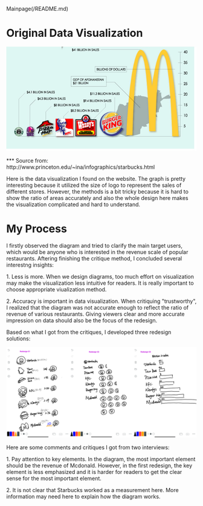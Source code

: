 Mainpage(/README.md)

# Original Data Visualization
![original file](original.png)
<p>*** Source from: http://www.princeton.edu/~ina/infographics/starbucks.html
<p>Here is the data visualization I found on the website. The graph is pretty interesting because it utilized the size of logo to represent the sales of different stores. However, the methods is a bit tricky because it is hard to show the ratio of areas accurately and also the whole design here makes the visualization complicated and hard to understand. 

# My Process
I firstly observed the diagram and tried to clarify the main target users, which would be anyone who is interested in the revenue scale of popular restaurants. Aftering finishing the critique method, I concluded several interestng insights:
<p>1. Less is more. When we design diagrams, too much effort on visualization may make the visualization less intuitive for readers. It is really important to choose appropriate viualization method.
<p>2. Accuracy is important in data visualization. When critiquing "trustworthy", I realized that the diagram was not accurate enough to reflect the ratio of revenue of various restaurants. Giving viewers clear and more accurate impression on data should also be the focus of the redesign.
<p>Based on what I got from the critiques, I developed three redesign solutions: 
  
![sketch](sketch.png)

Here are some comments and critiques I got from two interviews:

<p>1. Pay attention to key elements. In the diagram, the most important element should be the revenue of Mcdonald. However, in the first redesign, the key element is less emphasized and it is harder for readers to get the clear sense for the most important element.
<p>2. It is not clear that Starbucks worked as a measurement here. More information may need here to explain how the diagram works. 
